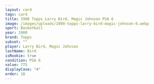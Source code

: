 ```yaml
---
layout: card
tags: card
title: 1980 Topps Larry Bird, Magic Johnson PSA 6
image: /images/uploads/1980-topps-larry-bird-magic-johnson-6.webp
sport: Basketball
year: 1980
brand: Topps
subset: ""
player: Larry Bird, Magic Johnson
lastName: Bird
isRookie: true
condition: PSA 6
value: 775
displayCase: "4"
order: 10
---
```

